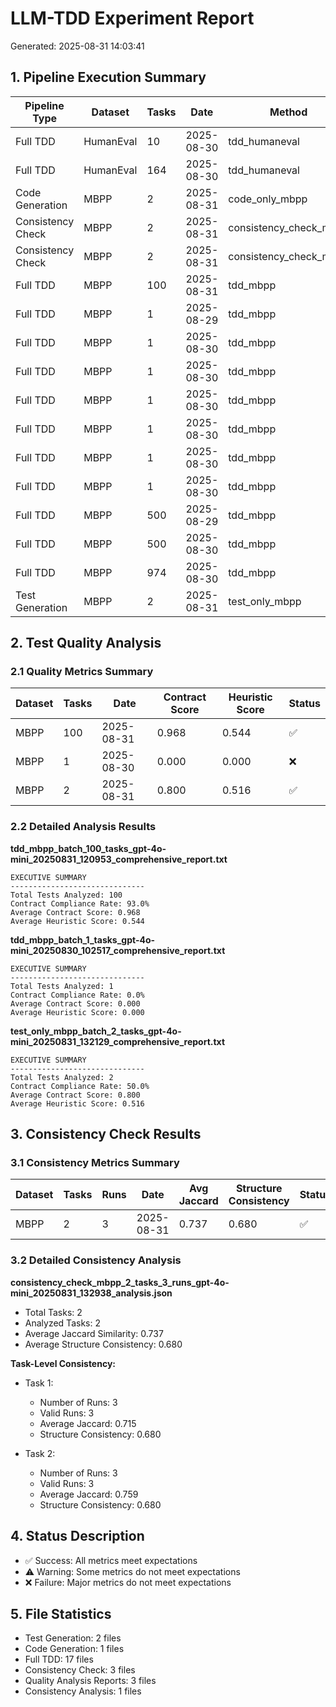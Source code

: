 # LLM-TDD Experiment Report
Generated: 2025-08-31 14:03:41

## 1. Pipeline Execution Summary

| Pipeline Type | Dataset | Tasks | Date | Method | Stage | Parameters | Status |
|----------------|---------|-------|------|--------|-------|------------|--------|
| Full TDD | HumanEval | 10 | 2025-08-30 | tdd_humaneval | N/A | N/A | ✅ |
| Full TDD | HumanEval | 164 | 2025-08-30 | tdd_humaneval | N/A | N/A | ✅ |
| Code Generation | MBPP | 2 | 2025-08-31 | code_only_mbpp | code_generation_only | N/A | ✅ |
| Consistency Check | MBPP | 2 | 2025-08-31 | consistency_check_mbpp | consistency_check | T:0.1,0.3,0.5, S:123,42,456 | ❌ |
| Consistency Check | MBPP | 2 | 2025-08-31 | consistency_check_mbpp | consistency_check | T:0.1,0.3,0.5, S:123,42,456 | ✅ |
| Full TDD | MBPP | 100 | 2025-08-31 | tdd_mbpp | N/A | N/A | ✅ |
| Full TDD | MBPP | 1 | 2025-08-29 | tdd_mbpp | N/A | N/A | ✅ |
| Full TDD | MBPP | 1 | 2025-08-30 | tdd_mbpp | N/A | N/A | ✅ |
| Full TDD | MBPP | 1 | 2025-08-30 | tdd_mbpp | N/A | N/A | ✅ |
| Full TDD | MBPP | 1 | 2025-08-30 | tdd_mbpp | N/A | N/A | ✅ |
| Full TDD | MBPP | 1 | 2025-08-30 | tdd_mbpp | N/A | N/A | ✅ |
| Full TDD | MBPP | 1 | 2025-08-30 | tdd_mbpp | N/A | N/A | ✅ |
| Full TDD | MBPP | 1 | 2025-08-30 | tdd_mbpp | N/A | N/A | ✅ |
| Full TDD | MBPP | 500 | 2025-08-29 | tdd_mbpp | N/A | N/A | ✅ |
| Full TDD | MBPP | 500 | 2025-08-30 | tdd_mbpp | N/A | N/A | ✅ |
| Full TDD | MBPP | 974 | 2025-08-30 | tdd_mbpp | N/A | N/A | ✅ |
| Test Generation | MBPP | 2 | 2025-08-31 | test_only_mbpp | test_generation_only | N/A | ✅ |

## 2. Test Quality Analysis

### 2.1 Quality Metrics Summary

| Dataset | Tasks | Date | Contract Score | Heuristic Score | Status |
|---------|-------|------|----------------|-----------------|--------|
| MBPP | 100 | 2025-08-31 | 0.968 | 0.544 | ✅ |
| MBPP | 1 | 2025-08-30 | 0.000 | 0.000 | ❌ |
| MBPP | 2 | 2025-08-31 | 0.800 | 0.516 | ✅ |

### 2.2 Detailed Analysis Results

**tdd_mbpp_batch_100_tasks_gpt-4o-mini_20250831_120953_comprehensive_report.txt**

```
EXECUTIVE SUMMARY
------------------------------
Total Tests Analyzed: 100
Contract Compliance Rate: 93.0%
Average Contract Score: 0.968
Average Heuristic Score: 0.544
```

**tdd_mbpp_batch_1_tasks_gpt-4o-mini_20250830_102517_comprehensive_report.txt**

```
EXECUTIVE SUMMARY
------------------------------
Total Tests Analyzed: 1
Contract Compliance Rate: 0.0%
Average Contract Score: 0.000
Average Heuristic Score: 0.000
```

**test_only_mbpp_batch_2_tasks_gpt-4o-mini_20250831_132129_comprehensive_report.txt**

```
EXECUTIVE SUMMARY
------------------------------
Total Tests Analyzed: 2
Contract Compliance Rate: 50.0%
Average Contract Score: 0.800
Average Heuristic Score: 0.516
```

## 3. Consistency Check Results

### 3.1 Consistency Metrics Summary

| Dataset | Tasks | Runs | Date | Avg Jaccard | Structure Consistency | Status |
|---------|-------|------|------|--------------|----------------------|--------|
| MBPP | 2 | 3 | 2025-08-31 | 0.737 | 0.680 | ✅ |

### 3.2 Detailed Consistency Analysis

**consistency_check_mbpp_2_tasks_3_runs_gpt-4o-mini_20250831_132938_analysis.json**

- Total Tasks: 2
- Analyzed Tasks: 2
- Average Jaccard Similarity: 0.737
- Average Structure Consistency: 0.680

**Task-Level Consistency:**

  - Task 1:
    - Number of Runs: 3
    - Valid Runs: 3
    - Average Jaccard: 0.715
    - Structure Consistency: 0.680

  - Task 2:
    - Number of Runs: 3
    - Valid Runs: 3
    - Average Jaccard: 0.759
    - Structure Consistency: 0.680

## 4. Status Description

- ✅ Success: All metrics meet expectations
- ⚠️ Warning: Some metrics do not meet expectations
- ❌ Failure: Major metrics do not meet expectations

## 5. File Statistics

- Test Generation: 2 files
- Code Generation: 1 files
- Full TDD: 17 files
- Consistency Check: 3 files
- Quality Analysis Reports: 3 files
- Consistency Analysis: 1 files
